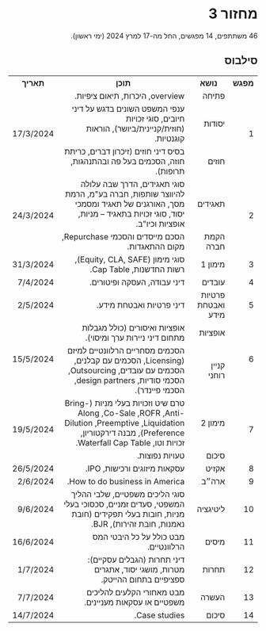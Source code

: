 <div dir="rtl">
<h1>מחזור 3</h1>
<p>
46 משתתפים, 14 מפגשים, החל מה-17 למרץ 2024 (ימי ראשון).

</p>
    
<h2>סילבוס</h2>
  
<table>
  <tr>
    <th>מפגש</th>
    <th>נושא</th>
    <th>תוכן</th>
    <th>תאריך</th>
  </tr>
  <tr></tr>
  <tr>
    <td rowspan="3">1</td>
    <td>פתיחה</td>
    <td>overview, היכרות, תיאום ציפיות.</td>
    <td rowspan="3">17/3/2024</td>
  </tr>
  <tr>
    <td>יסודות</td>
    <td>ענפי המשפט השונים בדגש על דיני חיובים, סוגי זכויות (חוזית/קניינית/ביושר), הוראות קוגנטיות.</td>
  </tr>
  <tr>
    <td>חוזים</td>
    <td>בסיס דיני חוזים (זיכרון דברים, כריתת חוזה, הסכמים בעל פה ובהתנהגות, תרופות).</td>
  </tr>
  <tr>
    <td rowspan="2">2</td>
    <td>תאגידים</td>
    <td>סוגי תאגידים, הדרך שבה עלולה להיווצר שותפות, חברה בע"מ, הרמת מסך, האורגנים של תאגיד ומסמכי יסוד, סוגי זכויות בתאגיד – מניות, אופציות וכיו"ב.</td>
    <td rowspan="2">24/3/2024</td>
  </tr>
  <tr>
    <td>הקמת חברה</td>
    <td>הסכם מייסדים והסכמי Repurchase, מקום ההתאגדות.</td>
  </tr>
  <tr>
    <td>3</td>
    <td>מימון 1</td>
    <td>סוגי מימון (Equity, CLA, SAFE), רשות החדשנות, Cap Table.</td>
    <td>31/3/2024</td>
  </tr>
  <tr>
    <td>4</td>
    <td>עובדים</td>
    <td>דיני עבודה, העסקה ופיטורים.</td>
    <td>7/4/2024</td>
  </tr>
  <tr>
    <td>5</td>
    <td>פרטיות ואבטחת מידע</td>
    <td>דיני פרטיות ואבטחת מידע.</td>
    <td>2/5/2024</td>
  </tr>
  <tr>
    <td rowspan="2">6</td>
    <td>אופציות</td>
    <td>אופציות ואיסורים (כולל מגבלות מתחום דיני ניירות ערך ומיסוי).</td>
    <td rowspan="2">15/5/2024</td>
  </tr>
  <tr>
    <td>קניין רוחני</td>
    <td>הסכמים מסחריים הרלוונטיים למיזם (Licensing, הסכמים עם קבלנים, הסכמים עם עובדים, Outsourcing, הסכמי סודיות, design partners, הסכמי פיינדר).</td>
  </tr>
  <tr>
    <td rowspan="2">7</td>
    <td>מימון 2</td>
    <td>טרם שיט וזכויות בעלי מניות (Bring-Along ,Co-Sale ,ROFR ,Anti-Dilution ,Preemptive ,Liquidation Preference), מבנה דירקטוריון, זכויות וטו, Waterfall Cap Table.</td>
    <td rowspan="2">19/5/2024</td>
  </tr>
  <tr>
    <td>סיכום</td>
    <td>טעויות נפוצות.</td>
  </tr>
  <tr>
    <td>8</td>
    <td>אקזיט</td>
    <td>עסקאות מיזוגים ורכישות, IPO.</td>
    <td>26/5/2024</td>
  </tr>
  <tr>
    <td>9</td>
    <td>ארה״ב</td>
    <td>How to do business in America.</td>
    <td>2/6/2024</td>
  </tr>
  <tr>
    <td>10</td>
    <td>ליטיגציה</td>
    <td>סוגי הליכים משפטיים, שלבי ההליך המשפטי, סעדים זמניים, סכסוכי בעלי מניות, חובות בעלי תפקידים (חובת נאמנות, חובת זהירות), BJR.</td>
    <td>9/6/2024</td>
  </tr>
  <tr>
    <td>11</td>
    <td>מיסים</td>
    <td>מבט כולל על כל היבטי המס הרלוונטיים.</td>
    <td>16/6/2024</td>
  </tr>
  <tr>
    <td>12</td>
    <td>תחרות</td>
    <td>דיני תחרות (הגבלים עסקיים): מטרות, מושגי יסוד, אתגרים ספציפיים בתחום ההייטק.</td>
    <td>1/7/2024</td>
  </tr>
  <tr>
    <td>13</td>
    <td>העשרה</td>
    <td>מבט מאחורי הקלעים להליכים משפטיים או עסקאות מעניינים.</td>
    <td>7/7/2024</td>
  </tr>
  <tr>
    <td>14</td>
    <td>סיכום</td>
    <td>Case studies.</td>
    <td>14/7/2024</td>
  </tr>
</table>

<div>
